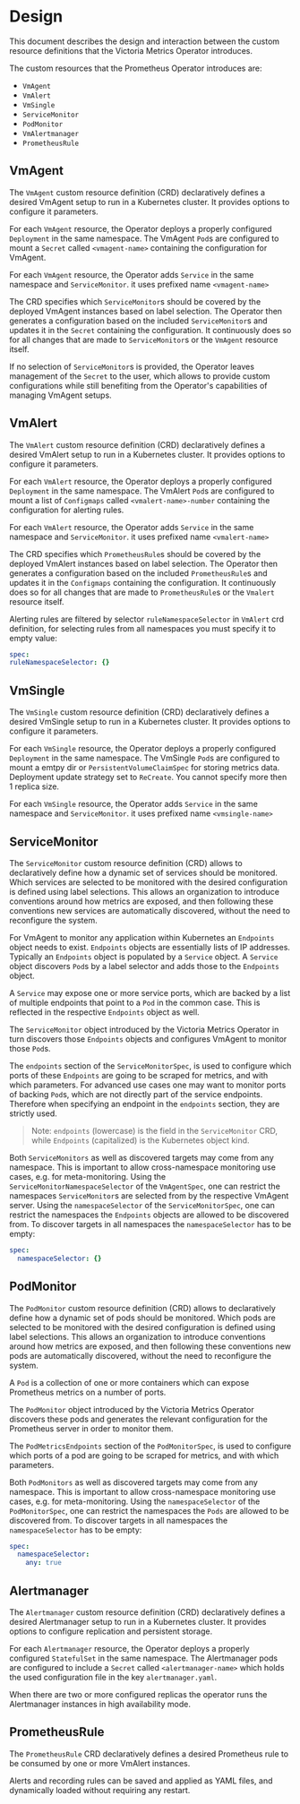 # Design

This document describes the design and interaction between the custom resource definitions that the Victoria Metrics Operator introduces.

The custom resources that the Prometheus Operator introduces are:

* `VmAgent`
* `VmAlert`
* `VmSingle`
* `ServiceMonitor`
* `PodMonitor` 
* `VmAlertmanager`
* `PrometheusRule`

## VmAgent

The `VmAgent` custom resource definition (CRD) declaratively defines a desired VmAgent setup to run in a Kubernetes cluster. It provides options to configure it parameters. 

For each `VmAgent` resource, the Operator deploys a properly configured `Deployment` in the same namespace. The VmAgent `Pod`s are configured to mount a `Secret` called `<vmagent-name>` containing the configuration for VmAgent.

For each `VmAgent` resource, the Operator adds  `Service` in the same namespace and `ServiceMonitor`. it uses prefixed name `<vmagent-name>`

The CRD specifies which `ServiceMonitor`s should be covered by the deployed VmAgent instances based on label selection. The Operator then generates a configuration based on the included `ServiceMonitor`s and updates it in the `Secret` containing the configuration. It continuously does so for all changes that are made to `ServiceMonitor`s or the `VmAgent` resource itself.

If no selection of `ServiceMonitor`s is provided, the Operator leaves management of the `Secret` to the user, which allows to provide custom configurations while still benefiting from the Operator's capabilities of managing VmAgent setups.

## VmAlert

The `VmAlert` custom resource definition (CRD) declaratively defines a desired VmAlert setup to run in a Kubernetes cluster. It provides options to configure it parameters. 

For each `VmAlert` resource, the Operator deploys a properly configured `Deployment` in the same namespace. The VmAlert `Pod`s are configured to mount a list of `Configmaps` called `<vmalert-name>-number` containing the configuration for alerting rules.

For each `VmAlert` resource, the Operator adds  `Service` in the same namespace and `ServiceMonitor`. it uses prefixed name `<vmalert-name>`

The CRD specifies which `PrometheusRule`s should be covered by the deployed VmAlert instances based on label selection. The Operator then generates a configuration based on the included `PrometheusRule`s and updates it in the `Configmaps` containing the configuration. It continuously does so for all changes that are made to `PrometheusRule`s or the `Vmalert` resource itself.

Alerting rules are filtered by selector `ruleNamespaceSelector` in `VmAlert` crd definition, for selecting rules from all namespaces you must specify it to empty value:

 ```yaml
spec:
 ruleNamespaceSelector: {}
```

## VmSingle

The `VmSingle` custom resource definition (CRD) declaratively defines a desired VmSingle setup to run in a Kubernetes cluster. It provides options to configure it parameters. 

For each `VmSingle` resource, the Operator deploys a properly configured `Deployment` in the same namespace. The VmSingle `Pod`s are configured to mount a emtpy dir or  `PersistentVolumeClaimSpec` for storing metrics data. Deployment update strategy set to `ReCreate`. You cannot specify more then 1 replica size.

For each `VmSingle` resource, the Operator adds  `Service` in the same namespace and `ServiceMonitor`. it uses prefixed name `<vmsingle-name>`


## ServiceMonitor

The `ServiceMonitor` custom resource definition (CRD) allows to declaratively define how a dynamic set of services should be monitored. Which services are selected to be monitored with the desired configuration is defined using label selections. This allows an organization to introduce conventions around how metrics are exposed, and then following these conventions new services are automatically discovered, without the need to reconfigure the system.

For VmAgent to monitor any application within Kubernetes an `Endpoints` object needs to exist. `Endpoints` objects are essentially lists of IP addresses. Typically an `Endpoints` object is populated by a `Service` object. A `Service` object discovers `Pod`s by a label selector and adds those to the `Endpoints` object.

A `Service` may expose one or more service ports, which are backed by a list of multiple endpoints that point to a `Pod` in the common case. This is reflected in the respective `Endpoints` object as well.

The `ServiceMonitor` object introduced by the Victoria Metrics Operator in turn discovers those `Endpoints` objects and configures VmAgent to monitor those `Pod`s.

The `endpoints` section of the `ServiceMonitorSpec`, is used to configure which ports of these `Endpoints` are going to be scraped for metrics, and with which parameters. For advanced use cases one may want to monitor ports of backing `Pod`s, which are not directly part of the service endpoints. Therefore when specifying an endpoint in the `endpoints` section, they are strictly used.

> Note: `endpoints` (lowercase) is the field in the `ServiceMonitor` CRD, while `Endpoints` (capitalized) is the Kubernetes object kind.

Both `ServiceMonitors` as well as discovered targets may come from any namespace. This is important to allow cross-namespace monitoring use cases, e.g. for meta-monitoring. Using the `ServiceMonitorNamespaceSelector` of the `VmAgentSpec`, one can restrict the namespaces `ServiceMonitor`s are selected from by the respective VmAgent server. Using the `namespaceSelector` of the `ServiceMonitorSpec`, one can restrict the namespaces the `Endpoints` objects are allowed to be discovered from.
To discover targets in all namespaces the `namespaceSelector` has to be empty:
```yaml
spec:
  namespaceSelector: {}
```

## PodMonitor

The `PodMonitor` custom resource definition (CRD) allows to declaratively define how a dynamic set of pods should be monitored.
Which pods are selected to be monitored with the desired configuration is defined using label selections.
This allows an organization to introduce conventions around how metrics are exposed, and then following these conventions new pods are automatically discovered, without the need to reconfigure the system.

A `Pod` is a collection of one or more containers which can expose Prometheus metrics on a number of ports.

The `PodMonitor` object introduced by the Victoria Metrics Operator discovers these pods and generates the relevant configuration for the Prometheus server in order to monitor them. 

The `PodMetricsEndpoints` section of the `PodMonitorSpec`, is used to configure which ports of a pod are going to be scraped for metrics, and with which parameters.

Both `PodMonitors` as well as discovered targets may come from any namespace. This is important to allow cross-namespace monitoring use cases, e.g. for meta-monitoring.
Using the `namespaceSelector` of the `PodMonitorSpec`, one can restrict the namespaces the `Pods` are allowed to be discovered from.
To discover targets in all namespaces the `namespaceSelector` has to be empty:
```yaml
spec:
  namespaceSelector:
    any: true
```

## Alertmanager

The `Alertmanager` custom resource definition (CRD) declaratively defines a desired Alertmanager setup to run in a Kubernetes cluster. It provides options to configure replication and persistent storage.

For each `Alertmanager` resource, the Operator deploys a properly configured `StatefulSet` in the same namespace. The Alertmanager pods are configured to include a `Secret` called `<alertmanager-name>` which holds the used configuration file in the key `alertmanager.yaml`.

When there are two or more configured replicas the operator runs the Alertmanager instances in high availability mode.

## PrometheusRule

The `PrometheusRule` CRD declaratively defines a desired Prometheus rule to be consumed by one or more VmAlert instances. 

Alerts and recording rules can be saved and applied as YAML files, and dynamically loaded without requiring any restart.
